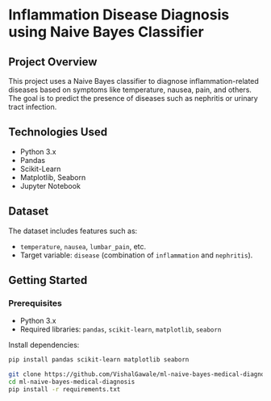 # Inflammation Disease Diagnosis using Naive Bayes Classifier

## Project Overview
This project uses a Naive Bayes classifier to diagnose inflammation-related diseases based on symptoms like temperature, nausea, pain, and others. The goal is to predict the presence of diseases such as nephritis or urinary tract infection.

## Technologies Used
- Python 3.x
- Pandas
- Scikit-Learn
- Matplotlib, Seaborn
- Jupyter Notebook

## Dataset
The dataset includes features such as:
- `temperature`, `nausea`, `lumbar_pain`, etc.
- Target variable: `disease` (combination of `inflammation` and `nephritis`).

## Getting Started

### Prerequisites
- Python 3.x
- Required libraries: `pandas`, `scikit-learn`, `matplotlib`, `seaborn`

Install dependencies:
```bash
pip install pandas scikit-learn matplotlib seaborn

git clone https://github.com/VishalGawale/ml-naive-bayes-medical-diagnosis.git
cd ml-naive-bayes-medical-diagnosis
pip install -r requirements.txt
